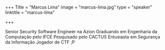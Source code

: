 +++
Title = "Marcus Lima"
image = "marcus-lima.jpg"
type = "speaker"
linktitle = "marcus-lima"

+++

Senior Security Software Engineer na Azion Graduando em Engenharia da Computação pelo IFCE Pesquisado pelo CACTUS Entusiasta em Segurança da Informação Jogador de CTF ;P